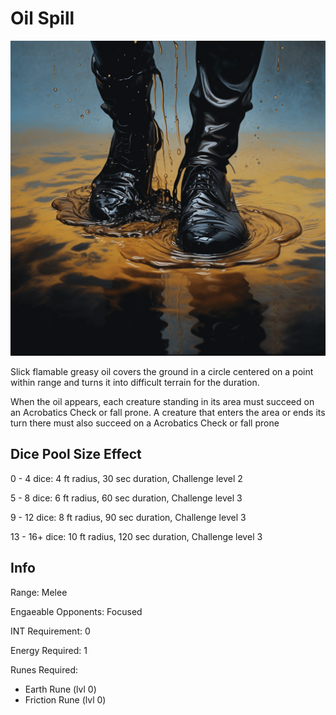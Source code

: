 # Oil Spill

![img](OilSpill.png)

Slick flamable greasy oil covers the ground in a circle centered on a point within range and turns it into difficult terrain for the duration.

When the oil appears, each creature standing in its area must succeed on an Acrobatics Check or fall prone. A creature that enters the area or ends its turn there must also succeed on a Acrobatics Check or fall prone

## Dice Pool Size Effect

0 -  4 dice: 4 ft radius, 30 sec duration, Challenge level 2

5 -  8 dice: 6 ft radius, 60 sec duration, Challenge level 3

9 - 12 dice: 8 ft radius, 90 sec duration, Challenge level 3

13 - 16+ dice: 10 ft radius, 120 sec duration, Challenge level 3

## Info

Range: Melee

Engaeable Opponents: Focused

INT Requirement: 0

Energy Required: 1

Runes Required:

- Earth Rune (lvl 0)
- Friction Rune (lvl 0)

